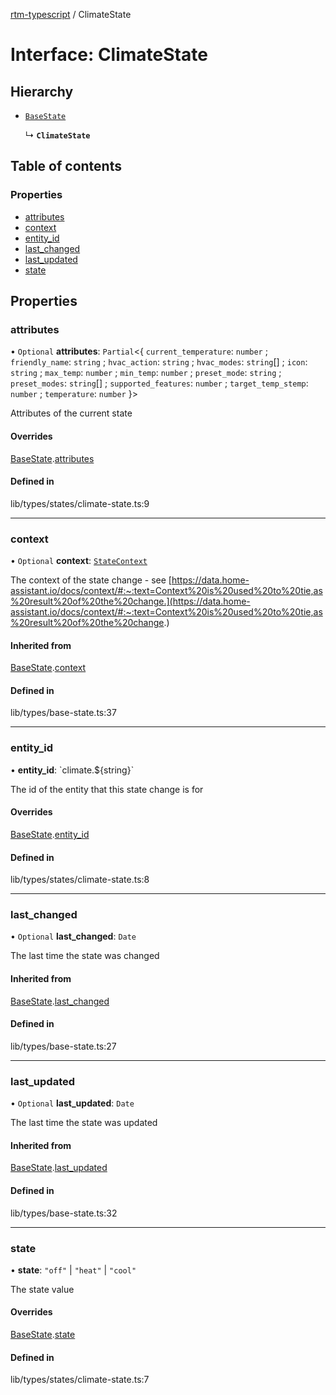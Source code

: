 [rtm-typescript](../README.md) / ClimateState

# Interface: ClimateState

## Hierarchy

- [`BaseState`](BaseState.md)

  ↳ **`ClimateState`**

## Table of contents

### Properties

- [attributes](ClimateState.md#attributes)
- [context](ClimateState.md#context)
- [entity\_id](ClimateState.md#entity_id)
- [last\_changed](ClimateState.md#last_changed)
- [last\_updated](ClimateState.md#last_updated)
- [state](ClimateState.md#state)

## Properties

### attributes

• `Optional` **attributes**: `Partial`\<\{ `current_temperature`: `number` ; `friendly_name`: `string` ; `hvac_action`: `string` ; `hvac_modes`: `string`[] ; `icon`: `string` ; `max_temp`: `number` ; `min_temp`: `number` ; `preset_mode`: `string` ; `preset_modes`: `string`[] ; `supported_features`: `number` ; `target_temp_stemp`: `number` ; `temperature`: `number`  }\>

Attributes of the current state

#### Overrides

[BaseState](BaseState.md).[attributes](BaseState.md#attributes)

#### Defined in

lib/types/states/climate-state.ts:9

___

### context

• `Optional` **context**: [`StateContext`](StateContext.md)

The context of the state change - see [https://data.home-assistant.io/docs/context/#:~:text=Context%20is%20used%20to%20tie,as%20result%20of%20the%20change.](https://data.home-assistant.io/docs/context/#:~:text=Context%20is%20used%20to%20tie,as%20result%20of%20the%20change.)

#### Inherited from

[BaseState](BaseState.md).[context](BaseState.md#context)

#### Defined in

lib/types/base-state.ts:37

___

### entity\_id

• **entity\_id**: \`climate.$\{string}\`

The id of the entity that this state change is for

#### Overrides

[BaseState](BaseState.md).[entity_id](BaseState.md#entity_id)

#### Defined in

lib/types/states/climate-state.ts:8

___

### last\_changed

• `Optional` **last\_changed**: `Date`

The last time the state was changed

#### Inherited from

[BaseState](BaseState.md).[last_changed](BaseState.md#last_changed)

#### Defined in

lib/types/base-state.ts:27

___

### last\_updated

• `Optional` **last\_updated**: `Date`

The last time the state was updated

#### Inherited from

[BaseState](BaseState.md).[last_updated](BaseState.md#last_updated)

#### Defined in

lib/types/base-state.ts:32

___

### state

• **state**: ``"off"`` \| ``"heat"`` \| ``"cool"``

The state value

#### Overrides

[BaseState](BaseState.md).[state](BaseState.md#state)

#### Defined in

lib/types/states/climate-state.ts:7
